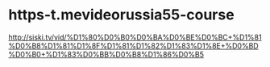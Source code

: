 # https-t.mevideorussia55-course
http://siski.tv/vid/%D1%80%D0%B0%D0%BA%D0%BE%D0%BC+%D1%81%D0%B8%D1%81%D1%8F%D1%81%D1%82%D1%83%D1%8E+%D0%BD%D0%B0+%D1%83%D0%BB%D0%B8%D1%86%D0%B5
